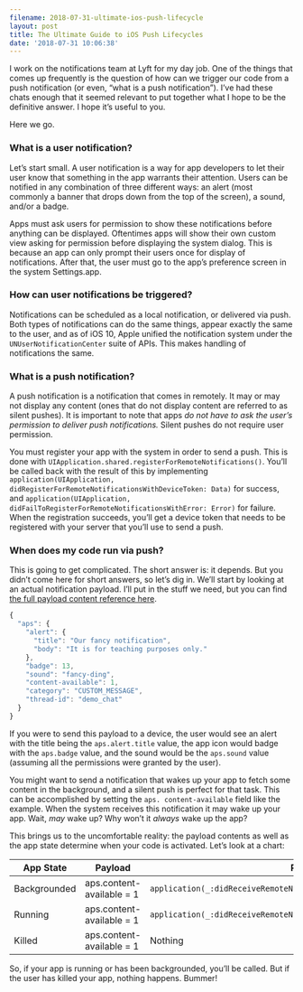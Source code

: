 ```yaml
---
filename: 2018-07-31-ultimate-ios-push-lifecycle
layout: post
title: The Ultimate Guide to iOS Push Lifecycles
date: '2018-07-31 10:06:38'
---
```


I work on the notifications team at Lyft for my day job. One of the things that comes up frequently is the question of how can we trigger our code from a push notification (or even, “what is a push notification”). I’ve had these chats enough that it seemed relevant to put together what I hope to be the definitive answer. I hope it’s useful to you.

Here we go.

### What is a user notification?

Let’s start small. A user notification is a way for app developers to let their user know that something in the app warrants their attention. Users can be notified in any combination of three different ways: an alert (most commonly a banner that drops down from the top of the screen), a sound, and/or a badge.

Apps must ask users for permission to show these notifications before anything can be displayed. Oftentimes apps will show their own custom view asking for permission before displaying the system dialog. This is because an app can only prompt their users once for display of notifications. After that, the user must go to the app’s preference screen in the system Settings.app.

### How can user notifications be triggered?

Notifications can be scheduled as a local notification, or delivered via push. Both types of notifications can do the same things, appear exactly the same to the user, and as of iOS 10, Apple unified the notification system under the `UNUserNotificationCenter` suite of APIs. This makes handling of notifications the same.

### What is a push notification?

A push notification is a notification that comes in remotely. It may or may not display any content (ones that do not display content are referred to as silent pushes). It is important to note that apps _do not have to ask the user’s permission to deliver push notifications._ Silent pushes do not require user permission.

You must register your app with the system in order to send a push. This is done with `UIApplication.shared.registerForRemoteNotifications()`. You’ll be called back with the result of this by implementing `application(UIApplication, didRegisterForRemoteNotificationsWithDeviceToken: Data)` for success, and `application(UIApplication, didFailToRegisterForRemoteNotificationsWithError: Error)` for failure. When the registration succeeds, you’ll get a device token that needs to be registered with your server that you’ll use to send a push.

### When does my code run via push?

This is going to get complicated. The short answer is: it depends. But you didn’t come here for short answers, so let’s dig in. We’ll start by looking at an actual notification payload. I’ll put in the stuff we need, but you can find [the full payload content reference here][1].

```js
{
  "aps": {
	"alert": {
	  "title": "Our fancy notification",
	  "body": "It is for teaching purposes only."
	},
	"badge": 13,
	"sound": "fancy-ding",
	"content-available": 1,
	"category": "CUSTOM_MESSAGE",
	"thread-id": "demo_chat"
  }
}
```

If you were to send this payload to a device, the user would see an alert with the title being the `aps.alert.title` value, the app icon would badge with the `aps.badge` value, and the sound would be the `aps.sound` value (assuming all the permissions were granted by the user).

You might want to send a notification that wakes up your app to fetch some content in the background, and a silent push is perfect for that task. This can be accomplished by setting the `aps. content-available` field like the example. When the system receives this notification it may wake up your app. Wait, _may_ wake up? Why won’t it _always_ wake up the app?

This brings us to the uncomfortable reality: the payload contents as well as the app state determine when your code is activated. Let’s look at a chart:

| App State    | Payload                   | Result                                                              |
| ------------ | ------------------------- | ------------------------------------------------------------------- |
| Backgrounded | aps.content-available = 1 | `application(_:didReceiveRemoteNotification:fetchCompletionHandler:)` |
| Running      | aps.content-available = 1 | `application(_:didReceiveRemoteNotification:fetchCompletionHandler:)` |
| Killed       | aps.content-available = 1 | Nothing                                                             |

So, if your app is running or has been backgrounded, you’ll be called. But if the user has killed your app, nothing happens. Bummer!

[1]:	https://developer.apple.com/library/archive/documentation/NetworkingInternet/Conceptual/RemoteNotificationsPG/PayloadKeyReference.html#//apple_ref/doc/uid/TP40008194-CH17-SW5
